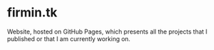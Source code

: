 # firmin.tk

Website, hosted on GitHub Pages, which presents all the projects that I published or that I am currently working on.
